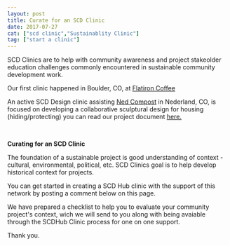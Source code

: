 ```yaml
---
layout: post
title: Curate for an SCD Clinic
date: 2017-07-27
cat: ["scd clinic","Sustainablity Clinic"]
tag: ["start a clinic"]
---
```


SCD Clinics are to help with community awareness and project stakeolder education challenges commonly encountered in sustainable community development work.

Our first clinic happened in Boulder, CO, at [Flatiron Coffee](http://www.flatironcoffee.com/)

An active SCD Design clinic assisting [Ned Compost](http://NedCompost.org) in Nederland, CO, is focused on developing a collaborative sculptural design for housing (hiding/protecting) you can read our project document [here.](https://docs.google.com/document/d/11734j5KUerHN85O0rwnoGqXI9ubSNuC9OMRajzLOa0w/edit?usp=sharing)

&nbsp;

**Curating for an SCD Clinic**

The foundation of a sustainable project is good understanding of context - cultural, environmental, political, etc.  SCD Clinics goal is to help develop historical context for projects.

You can get started in creating a SCD Hub clinic with the support of this network by posting a comment below on this page.

We have prepared a checklist to help you to evaluate your community project's context, wich we will send to you along with being avaiable through the SCDHub Clinic process for one on one support.

Thank you.

&nbsp;

&nbsp;
